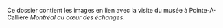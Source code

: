 Ce dossier contient les images en lien avec la visite du musée à Pointe-À-Callière *Montréal au cœur des échanges*.
